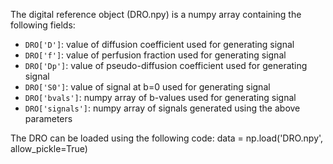 The digital reference object (DRO.npy) is a numpy array containing the following fields:
- `DRO['D']`: value of diffusion coefficient used for generating signal
- `DRO['f']`: value of perfusion fraction used for generating signal
- `DRO['Dp']`: value of pseudo-diffusion coefficient used for generating signal
- `DRO['S0']`: value of signal at b=0 used for generating signal
- `DRO['bvals']`: numpy array of b-values used for generating signal
- `DRO['signals']`: numpy array of signals generated using the above parameters

The DRO can be loaded using the following code:
data = np.load('DRO.npy', allow_pickle=True)
